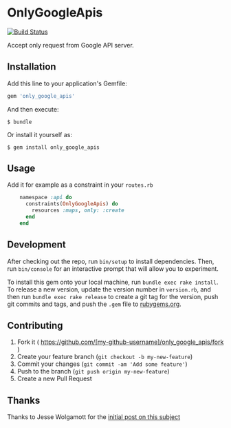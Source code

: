 # OnlyGoogleApis

[![Build Status](https://travis-ci.org/appaloosa-store/only_google_apis.svg)](https://travis-ci.org/appaloosa-store/only_google_apis)

Accept only request from Google API server.

## Installation

Add this line to your application's Gemfile:

```ruby
gem 'only_google_apis'
```

And then execute:

    $ bundle

Or install it yourself as:

    $ gem install only_google_apis

## Usage

Add it for example as a constraint in your `routes.rb`

```ruby
    namespace :api do
      constraints(OnlyGoogleApis) do
        resources :maps, only: :create
      end
    end
```

## Development

After checking out the repo, run `bin/setup` to install dependencies. Then, run `bin/console` for an interactive prompt that will allow you to experiment.

To install this gem onto your local machine, run `bundle exec rake install`. To release a new version, update the version number in `version.rb`, and then run `bundle exec rake release` to create a git tag for the version, push git commits and tags, and push the `.gem` file to [rubygems.org](https://rubygems.org).

## Contributing

1. Fork it ( https://github.com/[my-github-username]/only_google_apis/fork )
2. Create your feature branch (`git checkout -b my-new-feature`)
3. Commit your changes (`git commit -am 'Add some feature'`)
4. Push to the branch (`git push origin my-new-feature`)
5. Create a new Pull Request

## Thanks

Thanks to Jesse Wolgamott for the [initial post on this subject](http://jessewolgamott.com/blog/2015/11/17/when-fake-googlebots-attack-your-rails-app/)
